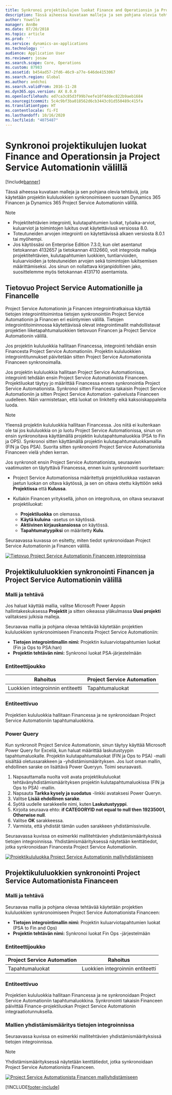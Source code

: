 ```yaml
---
title: Synkronoi projektikulujen luokat Finance and Operationsin ja Project Service Automationin välillä
description: Tässä aiheessa kuvataan malleja ja sen pohjana olevia tehtäviä, jota käytetään projektin kululuokkien synkronoimiseen suoraan Microsoft Dynamics 365 Financen ja Dynamics 365 Project Service Automationin välillä.
author: Yowelle
manager: AnnBe
ms.date: 07/20/2018
ms.topic: article
ms.prod: ''
ms.service: dynamics-ax-applications
ms.technology: ''
audience: Application User
ms.reviewer: josaw
ms.search.scope: Core, Operations
ms.custom: 87983
ms.assetid: b454ad57-2fd6-46c9-a77e-646de4153067
ms.search.region: Global
ms.author: andchoi
ms.search.validFrom: 2016-11-28
ms.dyn365.ops.version: AX 8.0.0
ms.openlocfilehash: ed7ca3c85d3f99b7eefe10f4ddec822b9aeb1684
ms.sourcegitcommit: 5c4c9bf3ba018562d6cb3443c01d550489c415fa
ms.translationtype: HT
ms.contentlocale: fi-FI
ms.lasthandoff: 10/16/2020
ms.locfileid: "4075487"
---
```

# <a name="synchronize-project-expense-categories-between-finance-and-operations-and-project-service-automation"></a>Synkronoi projektikulujen luokat Finance and Operationsin ja Project Service Automationin välillä

[!include[banner](../includes/banner.md)]

Tässä aiheessa kuvataan malleja ja sen pohjana olevia tehtäviä, jota käytetään projektin kululuokkien synkronoimiseen suoraan Dynamics 365 Financen ja Dynamics 365 Project Service Automationin välillä.

> [!NOTE]
> - Projektitehtävien integrointi, kulutapahtumien luokat, työaika-arviot, kuluarviot ja toimintojen lukitus ovat käytettävissä versiossa 8.0.
> - Toteutuneiden arvojen integrointi on käytettävissä alkaen versiosta 8.0.1 tai myöhempi.
> - Jos käytössäsi on Enterprise Edition 7.3.0, kun olet asentanut tietokannan 4132657 ja tietokannan 4132660, voit integroida malleja projektitehtävien, kulutapahtumien luokkien, tuntiarvioiden, kuluarvioiden ja toteutuneiden arvojen sekä toimintojen lukitsemisen määrittämiseksi. Jos sinun on nollattava kirjanpidollinen jako, suosittelemme myös tietokannan 4131710 asentamista.

## <a name="data-flow-for-project-service-automation-and-finance"></a>Tietovuo Project Service Automationille ja Financelle

Project Service Automationin ja Financen integrointiratkaisua käyttää tietojen integrointitoimintoa tietojen synkronointiin Project Service Automationin ja Financen eri esiintymien välillä. Tietojen integrointitoiminnossa käytettävissä olevat integrointimallit mahdollistavat projektien liiketapahtumaluokkien tietovuon Financen ja Project Service Automationin välillä.

Jos projektin kululuokkia hallitaan Financessa, integrointi tehdään ensin Financesta Project Service Automationiin. Projektin kululuokkien integrointitunnukset päivitetään sitten Project Service Automationista Financeen synkronoimalla.

Jos projektin kululuokkia hallitaan Project Service Automationissa, integrointi tehdään ensin Project Service Automationista Financeen. Projektiluokat täytyy jo määrittää Financessa ennen synkronointia Project Service Automationista. Synkronoi sitten Financesta takaisin Project Service Automationiin ja sitten Project Service Automation -palvelusta Financeen uudelleen. Näin varmistetaan, että luokat on linkitetty eikä kaksoiskappaleita luoda.

> [!NOTE]
> Yleensä projektin kululuokkia hallitaan Financessa. Jos niitä ei kuitenkaan ole tai jos kululuokkia on jo luotu Project Service Automationissa, sinun on ensin synkronoitava käyttämällä projektin kulutapahtumaluokkia (PSA to Fin ja OPS). Synkronoi sitten käyttämällä projektin kulutapahtumaluokkamallia (FIN ja Ops PSA). Suorita sitten synkronointi Project Service Automationista Financeen vielä yhden kerran.
>
> Jos synkronoit ensin Project Service Automationista, seuraavien vaatimusten on täytyttävä Financessa, ennen kuin synkronointi suoritetaan:
>
> - Project Service Automationissa määritettyä projektiluokkaa vastaavan jaetun luokan on oltava käytössä, ja sen on oltava otettu käyttöön sekä **Projektissa** että **Kulussa**.
> - Kullakin Financen yrityksellä, johon on integroituva, on oltava seuraavat projektiluokat:
>
>     - **Projektiluokka** on olemassa. 
>     - **Käytä kuluina** -asetus on käytössä.
>     - **Aktiivinen kirjauskansiossa** on käytössä.
>     - **Tapahtumatyypiksi** on määritetty **Kulu**.

Seuraavassa kuvassa on esitetty, miten tiedot synkronoidaan Project Service Automationin ja Financen välillä.

[![Tietovuo Project Service Automationin Financeen integroinnissa](./media/ProjectExpenseCategoriesFlow.png)](./media/ProjectExpenseCategoriesFlow.png)

## <a name="project-expense-category-synchronization-from-finance-to-project-service-automation"></a>Projektikululuokkien synkronointi Financen ja Project Service Automationin välillä

### <a name="template-and-task"></a>Malli ja tehtävä

Jos haluat käyttää mallia, valitse Microsoft Power Appsin hallintakeskuksessa **Projektit** ja sitten oikeassa yläkulmassa **Uusi projekti** valitaksesi julkisia malleja.

Seuraavaa mallia ja pohjana olevaa tehtävää käytetään projektien kululuokkien synkronoimiseen Financesta Project Service Automationiin:

- **Tietojen integrointimallin nimi:** Projektin kuluarviotapahtumien luokat (Fin ja Ops to PSA:han)
- **Projektin tehtävän nimi:** Synkronoi luokat PSA-järjestelmään

### <a name="entity-set"></a>Entiteettijoukko

| Rahoitus                           | Project Service Automation |
|-----------------------------------|----------------------------|
| Luokkien integroinnin entiteetti | Tapahtumaluokat     |

### <a name="entity-flow"></a>Entiteettivuo

Projektien kululuokkia hallitaan Financessa ja ne synkronoidaan Project Service Automationiin tapahtumaluokkina.

### <a name="power-query"></a>Power Query

Kun synkronoit Project Service Automationin, sinun täytyy käyttää Microsoft Power Query for Exceliä, kun haluat määrittää laskutustyypin tapahtumaluokalle. Projektin kulutapahtumaluokat (FIN ja Ops to PSA) -malli sisältää oletussarakkeen ja -yhdistämismäärityksen. Jos luot oman mallin, ehdollinen sarake on lisättävä Power Queryyn. Toimi seuraavasti.

1. Napsauttamalla nuolta voit avata projektikululuokat tehtävänyhdistämismäärityksen projektin kulutapahtumaluokissa (FIN ja Ops to PSA) -mallin.
2. Napsauta **Tarkka kysely ja suodatus** -linkki avataksesi Power Queryn.
2. Valitse **Lisää ehdollinen sarake**.
3. Syötä uudelle sarakkeelle nimi, kuten **Laskutustyyppi**.
4. Kirjoita seuraava ehto: **if CATEGORYID not equal to null then 19235001, Otherwise null**.
5. Valitse **OK** sarakkeessa.
6. Varmista, että yhdistät tämän uuden sarakkeen yhdistämissivulle.

Seuraavassa kuvissa on esimerkki mallitehtävien yhdistämismäärityksissä tietojen integroinnissa. Yhdistämismäärityksessä näytetään kenttätiedot, jotka synkronoidaan Financesta Project Service Automationiin.

[![Projektikululuokka Project Service Automationin malliyhdistämiseen](./media/ProjectExpenseCategoriesToPSAMapping.jpg)](./media/ProjectExpenseCategoriesToPSAMapping.jpg)

## <a name="project-expense-category-synchronization-from-project-service-automation-to-finance"></a>Projektikululuokkien synkronointi Project Service Automationista Financeen

### <a name="template-and-task"></a>Malli ja tehtävä

Seuraavaa mallia ja pohjana olevaa tehtävää käytetään projektien kululuokkien synkronoimiseen Project Service Automationista Financeen:

- **Tietojen integrointimallin nimi:** Projektin kuluarviotapahtumien luokat (PSA to Fin and Ops)
- **Projektin tehtävän nimi:** Synkronoi luokat Fin Ops -järjestelmään

### <a name="entity-set"></a>Entiteettijoukko

| Project Service Automation | Rahoitus                           |
|----------------------------|-----------------------------------|
| Tapahtumaluokat     | Luokkien integroinnin entiteetti |

### <a name="entity-flow"></a>Entiteettivuo

Projektien kululuokkia hallitaan Financessa ja ne synkronoidaan Project Service Automationiin tapahtumaluokkina. Synkronointi takaisin Financeen päivittää Finance-projektiluokan Project Service Automationin integraatiotunnuksella.

### <a name="template-mapping-in-data-integration"></a>Mallien yhdistämismääritys tietojen integroinnissa

Seuraavassa kuvissa on esimerkki mallitehtävien yhdistämismäärityksissä tietojen integroinnissa.

> [!NOTE]
> Yhdistämismäärityksessä näytetään kenttätiedot, jotka synkronoidaan Project Service Automationista Financeen.

[![Project Service Automationista Financen malliyhdistämiseen](./media/ProjectExpenseCategoriesToFinOpsMapping.jpg)](./media/ProjectExpenseCategoriesToFinOpsMapping.jpg)


[!INCLUDE[footer-include](../includes/footer-banner.md)]